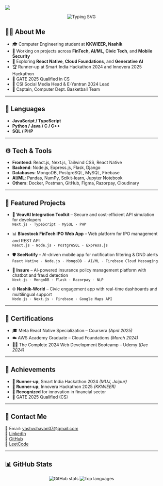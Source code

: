 <!-- Profile Banner -->
<img src="https://capsule-render.vercel.app/api?type=waving&color=0:00c6ff,100:0072ff&height=200&section=header&text=Hi%20I'm%20Yash%20Chavan%20🚀&fontSize=40&fontColor=ffffff&animation=twinkling" />

<!-- Typing SVG -->
<p align="center">
  <img src="https://readme-typing-svg.demolab.com?font=Fira+Code&pause=1000&center=true&vCenter=true&width=435&lines=Full-Stack+Developer;FinTech+Enthusiast;AI/ML+Innovator;Cloud+and+Security+Learner" alt="Typing SVG" />
</p>

## 👨‍💻 About Me
- 🎓 Computer Engineering student at **KKWIEER, Nashik**
- 🔭 Working on projects across **FinTech, AI/ML, Civic Tech**, and **Mobile Security**
- 🌱 Exploring **React Native**, **Cloud Foundations**, and **Generative AI**
- 🏆 Runner-up at Smart India Hackathon 2024 and Innovera 2025 Hackathon
- 🧠 GATE 2025 Qualified in CS
- 📢 CSI Social Media Head & E-Yantran 2024 Lead
- 🏀 Captain, Computer Dept. Basketball Team

---

## 💬 Languages
- **JavaScript / TypeScript**
- **Python / Java / C / C++**
- **SQL / PHP**

---

## ⚙️ Tech & Tools
- **Frontend**: React.js, Next.js, Tailwind CSS, React Native  
- **Backend**: Node.js, Express.js, Flask, Django  
- **Databases**: MongoDB, PostgreSQL, MySQL, Firebase  
- **AI/ML**: Pandas, NumPy, Scikit-learn, Jupyter Notebook  
- **Others**: Docker, Postman, GitHub, Figma, Razorpay, Cloudinary  

---

## 🌟 Featured Projects
- 🔐 **VeavAI Integration Toolkit** – Secure and cost-efficient API simulation for developers  
  `Next.js · TypeScript · MySQL · PHP`  

- 📊 **Bluestock FinTech IPO Web App** – Web platform for IPO management and REST API  
  `React.js · Node.js · PostgreSQL · Express.js`  

- 🛡️ **SeeNotify** – AI-driven mobile app for notification filtering & DND alerts  
  `React Native · Node.js · MongoDB · AI/ML · Firebase Cloud Messaging`  

- 🧠 **Insure** – AI-powered insurance policy management platform with chatbot and fraud detection  
  `Next.js · MongoDB · Flask · Razorpay · NLP`  

- 🌐 **Nashik-World** – Civic engagement app with real-time dashboards and multilingual support  
  `Node.js · Next.js · Firebase · Google Maps API`

---

## 📜 Certifications
- 🎓 Meta React Native Specialization – Coursera *(April 2025)*  
- ☁️ AWS Academy Graduate – Cloud Foundations *(March 2024)*  
- 🧑‍💻 The Complete 2024 Web Development Bootcamp – Udemy *(Dec 2024)*  

---

## 🏅 Achievements
- 🥈 **Runner-up**, Smart India Hackathon 2024 *(MUJ, Jaipur)*  
- 🥈 **Runner-up**, Innovera Hackathon 2025 *(KKWIEER)*  
- 🎯 **Recognized** for innovation in financial sector  
- 🧠 GATE 2025 Qualified (CS)

---

## 🔗 Contact Me
📧 Email: yashvchavan07@gmail.com  
🔗 [LinkedIn](https://www.linkedin.com/in/yashvchavan)  
🔗 [GitHub](https://github.com/yashchavan-dev)  
🔗 [LeetCode](https://leetcode.com/u/yashvchavan)

---

## 📊 GitHub Stats

<p align="center">
  <img src="https://github-readme-stats.vercel.app/api?username=yashvchavan&show_icons=true&theme=radical" alt="GitHub stats" />
  <img src="https://github-readme-stats.vercel.app/api/top-langs/?username=yashvchavan&layout=compact&theme=radical" alt="Top languages" />
</p>
